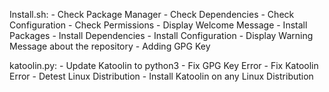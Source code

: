 Install.sh:
    - Check Package Manager
    - Check Dependencies
    - Check Configuration
    - Check Permissions
    - Display Welcome Message
    - Install Packages
    - Install Dependencies
    - Install Configuration
    - Display Warning Message about the repository
    - Adding GPG Key

katoolin.py:
    - Update Katoolin to python3
    - Fix GPG Key Error
    - Fix Katoolin Error
    - Detest Linux Distribution
    - Install Katoolin on any Linux Distribution